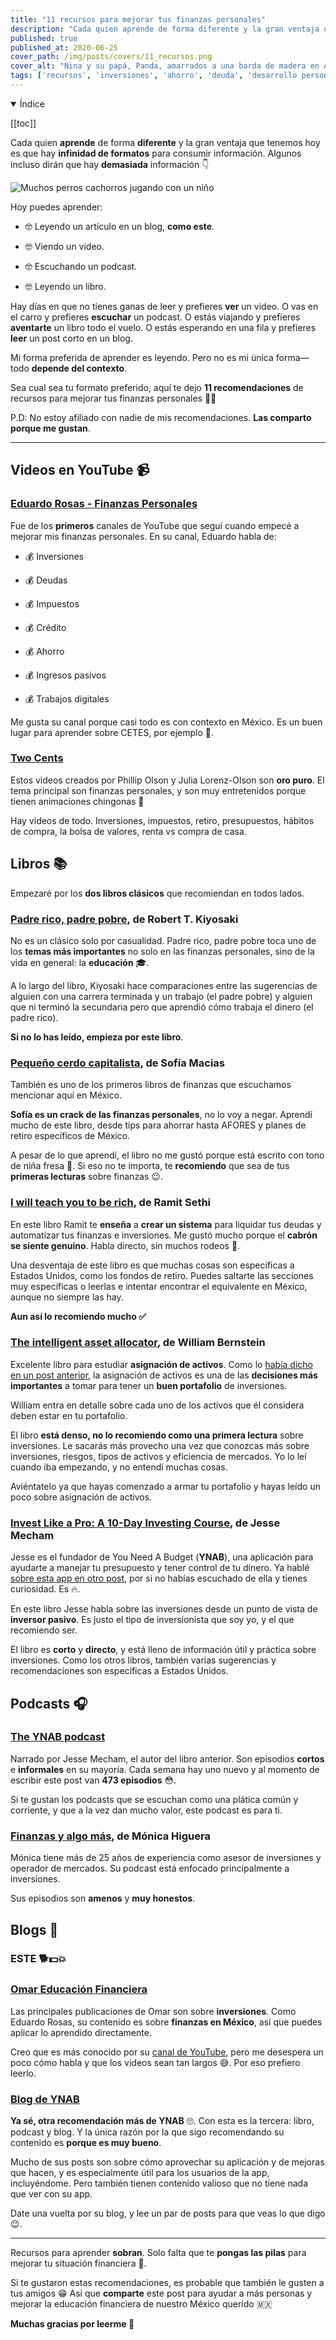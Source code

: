 ```yaml
---
title: "11 recursos para mejorar tus finanzas personales"
description: "Cada quien aprende de forma diferente y la gran ventaja que tenemos hoy es que hay infinidad de formatos para consumir información."
published: true
published_at: 2020-06-25
cover_path: /img/posts/covers/11_recursos.png
cover_alt: "Nina y su papá, Panda, amarrados a una barda de madera en Altata, una playa de Sinaloa."
tags: ['recursos', 'inversiones', 'ahorro', 'deuda', 'desarrollo personal']
---
```


<details open>
  <summary>
    Índice
  </summary>

  [[toc]]

</details>

Cada quien **aprende** de forma **diferente** y la gran ventaja que tenemos hoy es que hay **infinidad de formatos** para consumir información. Algunos incluso dirán que hay **demasiada** información 👇

![Muchos perros cachorros jugando con un niño](/img/posts/dogs_and_child.gif)

Hoy puedes aprender:

- 🤓 Leyendo un artículo en un blog, **como este**.

- 🤓 Viendo un video.

- 🤓 Escuchando un podcast.

- 🤓 Leyendo un libro. 

Hay días en que no tienes ganas de leer y prefieres **ver** un video. O vas en el carro y prefieres **escuchar** un podcast. O estás viajando y prefieres **aventarte** un libro todo el vuelo. O estás esperando en una fila y prefieres **leer** un post corto en un blog.

Mi forma preferida de aprender es leyendo. Pero no es mi única forma—todo **depende del contexto**. 

Sea cual sea tu formato preferido, aquí te dejo **11 recomendaciones** de recursos para mejorar tus finanzas personales 💪🏼

P.D: No estoy afiliado con nadie de mis recomendaciones. **Las comparto porque me gustan**. 

***

## Videos en YouTube 📹

### [Eduardo Rosas - Finanzas Personales](https://www.youtube.com/channel/UCBxr1muciHdRtlygUhruARw/featured)

Fue de los **primeros** canales de YouTube que seguí cuando empecé a mejorar mis finanzas personales. En su canal, Eduardo habla de:

- 💰 Inversiones

- 💰 Deudas

- 💰 Impuestos

- 💰 Crédito 

- 💰 Ahorro

- 💰 Ingresos pasivos

- 💰 Trabajos digitales

Me gusta su canal porque casi todo es con contexto en México. Es un buen lugar para aprender sobre CETES, por ejemplo 🏦.

### [Two Cents](https://www.youtube.com/channel/UCL8w_A8p8P1HWI3k6PR5Z6w)

Estos videos creados por Phillip Olson y Julia Lorenz-Olson son **oro puro**. El tema principal son finanzas personales, y son muy entretenidos porque tienen animaciones chingonas 👻

Hay videos de todo. Inversiones, impuestos, retiro, presupuestos, hábitos de compra, la bolsa de valores, renta vs compra de casa.

## Libros 📚

Empezaré por los **dos libros clásicos** que recomiendan en todos lados. 

### [Padre rico, padre pobre](https://www.amazon.com.mx/Padre-Rico-Pobre-Robert-Kiyosaki/dp/6073156731/ref=sr_1_1?__mk_es_MX=%C3%85M%C3%85%C5%BD%C3%95%C3%91&dchild=1&keywords=padre%20rico%20padre%20pobre&qid=1593104457&sr=8-1), de Robert T. Kiyosaki

No es un clásico solo por casualidad. Padre rico, padre pobre toca uno de los **temas más importantes** no solo en las finanzas personales, sino de la vida en general: la **educación** 🎓. 

A lo largo del libro, Kiyosaki hace comparaciones entre las sugerencias de alguien con una carrera terminada y un trabajo (el padre pobre) y alguien que ni terminó la secundaria pero que aprendió cómo trabaja el dinero (el padre rico).

**Si no lo has leído, empieza por este libro**.

### [Pequeño cerdo capitalista](https://www.amazon.com.mx/Peque%C3%B1o-cerdo-capitalista-Finanzas-personales/dp/6071107849/ref=sr_1_1?__mk_es_MX=%C3%85M%C3%85%C5%BD%C3%95%C3%91&crid=34RGCP6D3UBPI&dchild=1&keywords=peque%C3%B1o%20cerdo%20capitalista&qid=1593104551&sprefix=peque%C3%B1o%2Caps%2C225&sr=8-1), de Sofía Macias

También es uno de los primeros libros de finanzas que escuchamos mencionar aquí en México. 

**Sofía es un crack de las finanzas personales**, no lo voy a negar. Aprendí mucho de este libro, desde tips para ahorrar hasta AFORES y planes de retiro específicos de México.   

A pesar de lo que aprendí, el libro no me gustó porque está escrito con tono de niña fresa 🍓. Si eso no te importa, te **recomiendo** que sea de tus **primeras lecturas** sobre finanzas 😉.

### [I will teach you to be rich](https://www.amazon.com.mx/Will-Teach-You-Rich-Second/dp/1523505745/ref=sr_1_1?__mk_es_MX=%C3%85M%C3%85%C5%BD%C3%95%C3%91&crid=2XI1EXW74KL5Y&dchild=1&keywords=i%20will%20teach%20you%20to%20be%20rich&qid=1593102235&sprefix=i%20will%20teach%20%2Caps%2C222&sr=8-1), de Ramit Sethi

En este libro Ramit te **enseña** a **crear un sistema** para liquidar tus deudas y automatizar tus finanzas e inversiones. Me gustó mucho porque el **cabrón se siente genuino**. Habla directo, sin muchos rodeos 🤠.

Una desventaja de este libro es que muchas cosas son específicas a Estados Unidos, como los fondos de retiro. Puedes saltarte las secciones muy específicas o leerlas e intentar encontrar el equivalente en México, aunque no siempre las hay.

**Aun así lo recomiendo mucho ✅**

### [The intelligent asset allocator](https://www.amazon.com.mx/Intelligent-Asset-Allocator-Portfolio-Maximize/dp/1260026647/ref=sr_1_1?__mk_es_MX=%C3%85M%C3%85%C5%BD%C3%95%C3%91&dchild=1&keywords=intelligent%20asset%20allocator&qid=1593104017&sr=8-1), de William Bernstein

Excelente libro para estudiar **asignación de activos**. Como lo [había dicho en un post anterior](posts/tu-portafolio-de-inversiones-desde-cero), la asignación de activos es una de las **decisiones más importantes** a tomar para tener un **buen portafolio** de inversiones.

William entra en detalle sobre cada uno de los activos que él considera deben estar en tu portafolio.

El libro **está denso, no lo recomiendo como una primera lectura** sobre inversiones. Le sacarás más provecho una vez que conozcas más sobre inversiones, riesgos, tipos de activos  y eficiencia de mercados. Yo lo leí cuando iba empezando, y no entendí muchas cosas.

Aviéntatelo ya que hayas comenzado a armar tu portafolio y hayas leído un poco sobre asignación de activos.

### [Invest Like a Pro: A 10-Day Investing Course](https://www.amazon.com.mx/Invest-Like-Pro-Investing-English-ebook/dp/B00O4G1BBI/ref=sr_1_1?__mk_es_MX=%C3%85M%C3%85%C5%BD%C3%95%C3%91&dchild=1&keywords=Invest%20Like%20a%20Pro%3A%20A%2010-Day%20Investing%20Course&qid=1593103959&sr=8-1), de Jesse Mecham

Jesse es el fundador de You Need A Budget (**YNAB**), una aplicación para ayudarte a manejar tu presupuesto y tener control de tu dinero. Ya hablé [sobre esta app en otro post](/posts/conoce-ynab-y-crea-tu-presupuesto), por si no habías escuchado de ella y tienes curiosidad. Es 🔥.

En este libro Jesse habla sobre las inversiones desde un punto de vista de **inversor pasivo**. Es justo el tipo de inversionista que soy yo, y el que recomiendo ser.

El libro es **corto** y **directo**, y está lleno de información útil y práctica sobre inversiones. Como los otros libros, también varias sugerencias y recomendaciones son específicas a Estados Unidos.

## Podcasts 🎧

### [The YNAB podcast](https://www.youneedabudget.com/podcasts/)

Narrado por Jesse Mecham, el autor del libro anterior. Son episodios **cortos** e **informales** en su mayoría. Cada semana hay uno nuevo y al momento de escribir este post van **473 episodios** 😳.

Si te gustan los podcasts que se escuchan como una plática común y corriente, y que a la vez dan mucho valor, este podcast es para ti.

### [Finanzas y algo más](https://open.spotify.com/show/6Rx67LBIbkEOCsfFH67u5S?si=kVpUR-RGRKihjCpZugwgcA), de Mónica Higuera

Mónica tiene más de 25 años de experiencia como asesor de inversiones y operador de mercados. Su podcast está enfocado principalmente a inversiones.

Sus episodios son **amenos** y **muy honestos**. 

## Blogs 📝

### ESTE 🐕💵💥

### [Omar Educación Financiera](https://omareducacionfinanciera.com/blog/)

Las principales publicaciones de Omar son sobre **inversiones**. Como Eduardo Rosas, su contenido es sobre **finanzas en México**, así que puedes aplicar lo aprendido directamente.

Creo que es más conocido por su [canal de YouTube](https://www.youtube.com/channel/UCdNnEDbRWhanA1O8zhCn3ZA), pero me desespera un poco cómo habla y que los videos sean tan largos 😅. Por eso prefiero leerlo.

### [Blog de YNAB](https://www.youneedabudget.com/blog/)

**Ya sé, otra recomendación más de YNAB** 🙄. Con esta es la tercera: libro, podcast y blog. Y la única razón por la que sigo recomendando su contenido es **porque es muy bueno**. 

Mucho de sus posts son sobre cómo aprovechar su aplicación y de mejoras que hacen, y es especialmente útil para los usuarios de la app, incluyéndome. Pero también tienen contenido valioso que no tiene nada que ver con su app.

Date una vuelta por su blog, y lee un par de posts para que veas lo que digo 😉. 

***

Recursos para aprender **sobran**. Solo falta que te **pongas las pilas** para mejorar tu situación financiera 🔋.

Si te gustaron estas recomendaciones, es probable que también le gusten a tus amigos 😁 Así que **comparte** este post para ayudar a más personas y mejorar la educación financiera de nuestro México querido 🇲🇽

**Muchas gracias por leerme 💙**